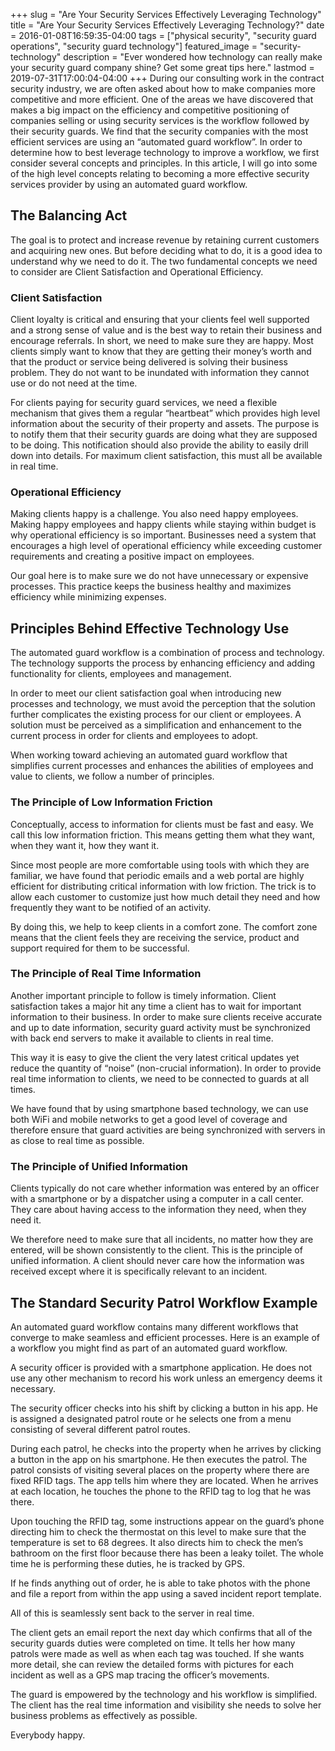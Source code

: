 +++
slug = "Are Your Security Services Effectively Leveraging Technology"
title =  "Are Your Security Services Effectively Leveraging Technology?"
date = 2016-01-08T16:59:35-04:00
tags = ["physical security", "security guard operations", "security guard technology"]
featured_image = "security-technology"
description = "Ever wondered how technology can really make your security guard company shine?  Get some great tips here."
lastmod = 2019-07-31T17:00:04-04:00
+++
During our consulting work in the contract security industry, we are often asked about how to make companies more competitive and more efficient. One of the areas we have discovered that  makes a big impact on the efficiency and competitive positioning of companies selling or using security services is the workflow followed by their security guards. We find that the security companies with the most efficient services are using an “automated guard workflow”. In order to determine how to best leverage technology to improve a workflow, we first consider several concepts and principles. In this article, I will go into some of the high level concepts relating to becoming a more effective security services provider by using an automated guard workflow.

## The Balancing Act
The goal is to protect and increase revenue by retaining current customers and acquiring new ones. But before deciding what to do, it is a good idea to understand why we need to do it. The two fundamental concepts we need to consider are Client Satisfaction and Operational Efficiency.

### Client Satisfaction
Client loyalty is critical and ensuring that your clients feel well supported and a strong sense of value and is the best way to retain their business and encourage referrals. In short, we need to make sure they are happy. Most clients simply want to know that they are getting their money’s worth and that the product or service being delivered is solving their business problem. They do not want to be inundated with information they cannot use or do not need at the time.

For clients paying for security guard services, we need a flexible mechanism that gives them a regular “heartbeat” which provides high level information about the security of their property and assets. The purpose is to notify them that their security guards are doing what they are supposed to be doing. This notification should also provide the ability to easily drill down into details.  For maximum client satisfaction, this must all be available in real time.

### Operational Efficiency
Making clients happy is a challenge. You also need happy employees. Making happy employees and happy clients while staying within budget is why operational efficiency is so important. Businesses need a system that encourages a high level of operational efficiency while exceeding customer requirements and creating a positive impact on employees.

Our goal here is to make sure we do not have unnecessary or expensive processes. This practice keeps the business healthy and maximizes efficiency while minimizing expenses.

## Principles Behind Effective Technology Use
The automated guard workflow is a combination of process and technology. The technology supports the process by enhancing efficiency and adding functionality for clients, employees and management.

In order to meet our client satisfaction goal when introducing new processes and technology, we must avoid the perception that the solution further complicates the existing process for our client or employees. A solution must be perceived as a simplification and enhancement to the current process in order for clients and employees to adopt.

When working toward achieving an automated guard workflow that simplifies current processes and enhances the abilities of employees and value to clients, we follow a number of principles.

### The Principle of Low Information Friction
Conceptually, access to information for clients must be fast and easy. We call this low information friction. This means getting them what they want, when they want it, how they want it.

Since most people are more comfortable using tools with which they are familiar, we have found that periodic emails and a web portal are highly efficient for distributing critical information with low friction. The trick is to allow each customer to customize just how much detail they need and how frequently they want to be notified of an activity.

By doing this, we help to keep clients in a comfort zone. The comfort zone means that the client feels they are receiving the service, product and support required for them to be successful.

### The Principle of Real Time Information
Another important principle to follow is timely information. Client satisfaction takes a major hit any time a client has to wait for important information to their business. In order to make sure clients receive accurate and up to date information, security guard activity must be synchronized with back end servers to make it available to clients in real time.

This way it is easy to give the client the very latest critical updates yet reduce the quantity of “noise” (non-crucial information). In order to provide real time information to clients, we need to be connected to guards at all times.

We have found that by using smartphone based technology, we can use both WiFi and mobile networks to get a good level of coverage and therefore ensure that guard activities are being synchronized with servers in as close to real time as possible.

### The Principle of Unified Information
Clients typically do not care whether information was entered by an officer with a smartphone or by a dispatcher using a computer in a call center. They care about having access to the information they need, when they need it.

We therefore need to make sure that all incidents, no matter how they are entered, will be shown consistently to the client. This is the principle of unified information. A client should never care how the information was received except where it is specifically relevant to an incident.

## The Standard Security Patrol Workflow Example
An automated guard workflow contains many different workflows that converge to make seamless and efficient processes. Here is an example of a workflow you might find as part of an automated guard workflow.

A security officer is provided with a smartphone application. He does not use any other mechanism to record his work unless an emergency deems it necessary.

The security officer checks into his shift by clicking a button in his app. He is assigned a designated patrol route or he selects one from a menu consisting of several different patrol routes.

During each patrol, he checks into the property when he arrives by clicking a button in the app on his smartphone. He then executes the patrol. The patrol consists of visiting several places on the property where there are fixed RFID tags. The app tells him where they are located. When he arrives at each location, he touches the phone to the RFID tag to log that he was there.

Upon touching the RFID tag, some instructions appear on the guard’s phone directing him to check the thermostat on this level to make sure that the temperature is set to 68 degrees. It also directs him to check the men’s bathroom on the first floor because there has been a leaky toilet.  The whole time he is performing these duties, he is tracked by GPS.

If he finds anything out of order, he is able to take photos with the phone and file a report from within the app using a saved incident report template.

All of this is seamlessly sent back to the server in real time.

The client gets an email report the next day which confirms that all of the security guards duties were completed on time. It tells her how many patrols were made as well as when each tag was touched. If she wants more detail, she can review the detailed forms with pictures for each incident as well as a GPS map tracing the officer’s movements.

The guard is empowered by the technology and his workflow is simplified. The client has the real time information and visibility she needs to solve her business problems as effectively as possible.

Everybody happy.
